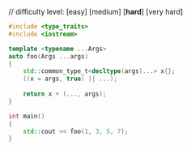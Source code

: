 // difficulty level: [easy] [medium] [**hard**] [very hard]

```cpp
#include <type_traits>
#include <iostream>

template <typename ...Args>
auto foo(Args ...args)
{
	std::common_type_t<decltype(args)...> x{};
	((x = args, true) || ...);
	
	return x + (..., args);
}

int main()
{
	std::cout << foo(1, 3, 5, 7);
}
```
